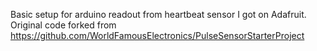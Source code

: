 Basic setup for arduino readout from heartbeat sensor I got on Adafruit. Original code forked from https://github.com/WorldFamousElectronics/PulseSensorStarterProject
